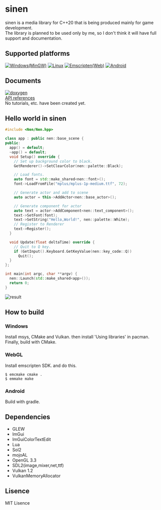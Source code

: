 # sinen
  sinen is a media library for C++20 that is being produced mainly for game development.  
The library is planned to be used only by me, so I don't think it will have full support and documentation.

## Supported platforms
[![Windows(MinGW)](https://github.com/astomih/sinen/actions/workflows/mingw.yml/badge.svg)](https://github.com/astomih/sinen/actions/workflows/mingw.yml)
[![Linux](https://github.com/astomih/sinen/actions/workflows/linux.yml/badge.svg)](https://github.com/astomih/sinen/actions/workflows/linux.yml)
[![Emscripten(Web)](https://github.com/astomih/sinen/actions/workflows/emscripten.yml/badge.svg)](https://github.com/astomih/sinen/actions/workflows/emscripten.yml)
[![Android](https://github.com/astomih/sinen/actions/workflows/android.yml/badge.svg)](https://github.com/astomih/sinen/actions/workflows/android.yml)

## Documents
[![doxygen](https://github.com/astomih/sinen/actions/workflows/doxygen.yml/badge.svg)](https://github.com/astomih/sinen/actions/workflows/doxygen.yml)  
[API references](https://astomih.github.io/sinen)  
No tutorials, etc. have been created yet.

## Hello world in sinen
``` c++
#include <Nen/Nen.hpp>

class app : public nen::base_scene {
public:
  app() = default;
  ~app() = default;
  void Setup() override {
    // Set up background color to black.
    GetRenderer()->SetClearColor(nen::palette::Black);

    // Load fonts.
    auto font = std::make_shared<nen::font>();
    font->LoadFromFile("mplus/mplus-1p-medium.ttf", 72);

    // Generate actor and add to scene
    auto actor = this->AddActor<nen::base_actor>();

    // Generate component for actor
    auto text = actor->AddComponent<nen::text_component>();
    text->SetFont(font);
    text->SetString("Hello,World!", nen::palette::White);
    // Register to Renderer
    text->Register();
  }

  void Update(float deltaTime) override {
    // Quit to Q key.
    if (GetInput().Keyboard.GetKeyValue(nen::key_code::Q))
      Quit();
  }
};

int main(int argc, char **argv) {
  nen::Launch(std::make_shared<app>());
  return 0;
}
```
![result](https://github.com/Astomih/sinen/blob/main/example/result.png "result")

## How to build
### Windows
Install msys, CMake and Vulkan. then install 'Using libraries' in pacman.  
Finally, build with CMake.
### WebGL
Install emscripten SDK. and do this.  
 ``` 
 $ emcmake cmake .
 $ emmake make
 ```
 ### Android
 Build with gradle.

## Dependencies 
- GLEW
- ImGui
- ImGuiColorTextEdit
- Lua
- Sol2
- mojoAL
- OpenGL 3.3
- SDL2(image,mixer,net,ttf)
- Vulkan 1.2
- VulkanMemoryAllocator
  
## Lisence
 MIT Lisence